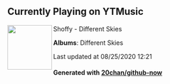 ## Currently Playing on YTMusic

[<img align="left" width="100" src="https://lh3.googleusercontent.com/vgDYn-URRv3-_MCrL8W8sEeZetNC96SSaJE2gWA_52Ix7fAXXOzuxvwC2hwq5np6uyo-I3kgkhwfJ2F3dg">](https://music.youtube.com/channel/UCxvg7Gd92YgQcWqk0Zh6FXw)

Shoffy - Different Skies

**Albums**: Different Skies

Last updated at 08/25/2020 12:21

#### Generated with [20chan/github-now](https://github.com/20chan/github-now)


<!--
**20chan/20chan** is a ✨ _special_ ✨ repository because its `README.md` (this file) appears on your GitHub profile.

Here are some ideas to get you started:

- 🔭 I’m currently working on ...
- 🌱 I’m currently learning ...
- 👯 I’m looking to collaborate on ...
- 🤔 I’m looking for help with ...
- 💬 Ask me about ...
- 📫 How to reach me: ...
- 😄 Pronouns: ...
- ⚡ Fun fact: ...
-->
